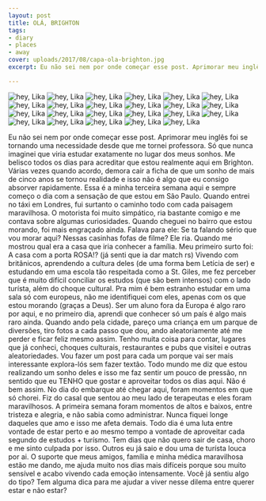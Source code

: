 ```yaml
---
layout: post
title: OLÁ, BRIGHTON
tags:
- diary
- places
- away
cover: uploads/2017/08/capa-ola-brighton.jpg
excerpt: Eu não sei nem por onde começar esse post. Aprimorar meu inglês foi se tornando uma necessidade desde que me tornei professora. Só que nunca imaginei que viria estudar exatamente no lugar dos meus sonhos.

---
```


<img class="blog-post-image" src="{{ site.baseUrl }}/uploads/2017/08/ola-brighton-01.jpg" alt="hey, Lika"/>

<img class="blog-post-image" src="{{ site.baseUrl }}/uploads/2017/08/ola-brighton-02.jpg" alt="hey, Lika"/>

<img class="blog-post-image" src="{{ site.baseUrl }}/uploads/2017/08/ola-brighton-03.jpg" alt="hey, Lika"/>

<img class="blog-post-image" src="{{ site.baseUrl }}/uploads/2017/08/ola-brighton-04.jpg" alt="hey, Lika"/>

<img class="blog-post-image" src="{{ site.baseUrl }}/uploads/2017/08/ola-brighton-05.jpg" alt="hey, Lika"/>

<img class="blog-post-image" src="{{ site.baseUrl }}/uploads/2017/08/ola-brighton-06.jpg" alt="hey, Lika"/>

<img class="blog-post-image" src="{{ site.baseUrl }}/uploads/2017/08/ola-brighton-07.jpg" alt="hey, Lika"/>

<img class="blog-post-image" src="{{ site.baseUrl }}/uploads/2017/08/ola-brighton-09.jpg" alt="hey, Lika"/>

<img class="blog-post-image" src="{{ site.baseUrl }}/uploads/2017/08/ola-brighton-10.jpg" alt="hey, Lika"/>

<img class="blog-post-image" src="{{ site.baseUrl }}/uploads/2017/08/ola-brighton-11.jpg" alt="hey, Lika"/>

<img class="blog-post-image" src="{{ site.baseUrl }}/uploads/2017/08/ola-brighton-12.jpg" alt="hey, Lika"/>

<img class="blog-post-image" src="{{ site.baseUrl }}/uploads/2017/08/ola-brighton-13.jpg" alt="hey, Lika"/>

<img class="blog-post-image" src="{{ site.baseUrl }}/uploads/2017/08/ola-brighton-14.jpg" alt="hey, Lika"/>

<img class="blog-post-image" src="{{ site.baseUrl }}/uploads/2017/08/ola-brighton-15.jpg" alt="hey, Lika"/>

<img class="blog-post-image" src="{{ site.baseUrl }}/uploads/2017/08/ola-brighton-16.jpg" alt="hey, Lika"/>

<img class="blog-post-image" src="{{ site.baseUrl }}/uploads/2017/08/ola-brighton-18.jpg" alt="hey, Lika"/>

<img class="blog-post-image" src="{{ site.baseUrl }}/uploads/2017/08/ola-brighton-19.jpg" alt="hey, Lika"/>

<img class="blog-post-image" src="{{ site.baseUrl }}/uploads/2017/08/ola-brighton-20.jpg" alt="hey, Lika"/>

<img class="blog-post-image" src="{{ site.baseUrl }}/uploads/2017/08/ola-brighton-21.jpg" alt="hey, Lika"/>

<img class="blog-post-image" src="{{ site.baseUrl }}/uploads/2017/08/ola-brighton-22.jpg" alt="hey, Lika"/>

<img class="blog-post-image" src="{{ site.baseUrl }}/uploads/2017/08/ola-brighton-23.jpg" alt="hey, Lika"/>

<img class="blog-post-image" src="{{ site.baseUrl }}/uploads/2017/08/ola-brighton-24.jpg" alt="hey, Lika"/>

<img class="blog-post-image" src="{{ site.baseUrl }}/uploads/2017/08/ola-brighton-25.jpg" alt="hey, Lika"/>

Eu não sei nem por onde começar esse post. Aprimorar meu inglês foi se tornando uma necessidade desde que me tornei professora. Só que nunca imaginei que viria estudar exatamente no lugar dos meus sonhos. Me belisco todos os dias para acreditar que estou realmente aqui em Brighton. Várias vezes quando acordo, demora cair a ficha de que um sonho de mais de cinco anos se tornou realidade e isso não é algo que eu consigo absorver rapidamente. Essa é a minha terceira semana aqui e sempre começo o dia com a sensação de que estou em São Paulo.
Quando entrei no táxi em Londres, fui surtanto o caminho todo com cada paisagem maravilhosa. O motorista foi muito simpático, ria bastante comigo e me contava sobre algumas curiosidades. Quando cheguei no bairro que estou morando, foi mais engraçado ainda. Falava para ele: Se ta falando sério que vou morar aqui? Nessas casinhas fofas de filme? Ele ria. Quando me mostrou qual era a casa que iria conhecer a família. Meu primeiro surto foi: A casa com a porta ROSA!? (já senti que ia dar match rs)
Vivendo com britânicos, aprendendo a cultura deles (de uma forma bem Letícia de ser) e estudando em uma escola tão respeitada como a St. Giles, me fez perceber que é muito difícil conciliar os estudos (que são bem intensos) com o lado turísta, além do choque cultural.
Pra mim é bem estranho estudar em uma sala só com europeus, não me identifiquei com eles, apenas com os que estou morando (graças a Deus). Ser um aluno fora da Europa é algo raro por aqui, e no primeiro dia, aprendi que conhecer só um país é algo mais raro ainda.
Quando ando pela cidade, pareço uma criança em um parque de diversões, tiro fotos a cada passo que dou, ando aleatoriamente até me perder e ficar feliz mesmo assim. Tenho muita coisa para contar, lugares que já conheci, choques culturais, restaurantes e pubs que visitei e outras aleatoriedades. Vou fazer um post para cada um porque vai ser mais interessante explora-lós sem fazer textão.
Todo mundo me diz que estou realizando um sonho deles e isso me faz sentir um pouco de pressão, nn sentido que eu TENHO que gostar e aproveitar todos os dias aqui. Não é bem assim. No dia do embarque até chegar aqui, foram momentos em que só chorei. Fiz do casal que sentou ao meu lado de terapeutas e eles foram maravilhosos. A primeira semana foram momentos de altos e baixos, entre tristeza e alegria, e não sabia como administrar. Nunca fiquei longe daqueles que amo e isso me afeta demais. Todo dia é uma luta entre vontade de estar perto e ao mesmo tempo a vontade de aproveitar cada segundo de estudos + turísmo.
Tem dias que não quero sair de casa, choro e me sinto culpada por isso. Outros eu já saio e dou uma de turísta louca por ai. O suporte que meus amigos, família e minha médica maravilhosa estão me dando, me ajuda muito nos dias mais difíceis porque sou muito sensível e acabo vivendo cada emoção intensamente.
Você já sentiu algo do tipo? Tem alguma dica para me ajudar a viver nesse dilema entre querer estar e não estar?
